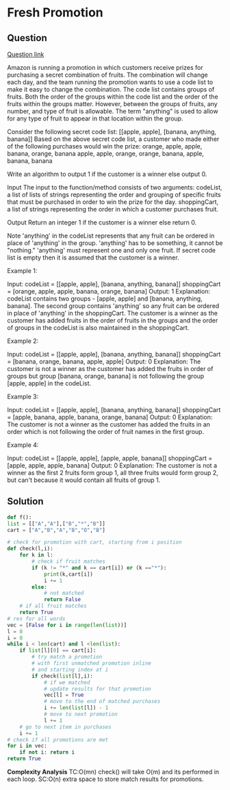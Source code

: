 # Fresh Promotion

## Question

[Question link](https://leetcode.com/discuss/interview-question/1002811/Amazon-or-OA-2021-or-Fresh-Promotion)

Amazon is running a promotion in which customers receive prizes for purchasing a secret combination of fruits. The combination will change each day, and the team running the promotion wants to use a code list to make it easy to change the combination. The code list contains groups of fruits. Both the order of the groups within the code list and the order of the fruits within the groups matter. However, between the groups of fruits, any number, and type of fruit is allowable. The term "anything" is used to allow for any type of fruit to appear in that location within the group.

Consider the following secret code list: [[apple, apple], [banana, anything, banana]]
Based on the above secret code list, a customer who made either of the following purchases would win the prize:
orange, apple, apple, banana, orange, banana
apple, apple, orange, orange, banana, apple, banana, banana

Write an algorithm to output 1 if the customer is a winner else output 0.

Input
The input to the function/method consists of two arguments:
codeList, a list of lists of strings representing the order and grouping of specific fruits that must be purchased in order to win the prize for the day.
shoppingCart, a list of strings representing the order in which a customer purchases fruit.

Output
Return an integer 1 if the customer is a winner else return 0.

Note
'anything' in the codeList represents that any fruit can be ordered in place of 'anything' in the group. 'anything' has to be something, it cannot be "nothing."
'anything' must represent one and only one fruit.
If secret code list is empty then it is assumed that the customer is a winner.

Example 1:

Input: codeList = [[apple, apple], [banana, anything, banana]] shoppingCart = [orange, apple, apple, banana, orange, banana]
Output: 1
Explanation:
codeList contains two groups - [apple, apple] and [banana, anything, banana].
The second group contains 'anything' so any fruit can be ordered in place of 'anything' in the shoppingCart. The customer is a winner as the customer has added fruits in the order of fruits in the groups and the order of groups in the codeList is also maintained in the shoppingCart.

Example 2:

Input: codeList = [[apple, apple], [banana, anything, banana]]
shoppingCart = [banana, orange, banana, apple, apple]
Output: 0
Explanation:
The customer is not a winner as the customer has added the fruits in order of groups but group [banana, orange, banana] is not following the group [apple, apple] in the codeList.

Example 3:

Input: codeList = [[apple, apple], [banana, anything, banana]] shoppingCart = [apple, banana, apple, banana, orange, banana]
Output: 0
Explanation:
The customer is not a winner as the customer has added the fruits in an order which is not following the order of fruit names in the first group.

Example 4:

Input: codeList = [[apple, apple], [apple, apple, banana]] shoppingCart = [apple, apple, apple, banana]
Output: 0
Explanation:
The customer is not a winner as the first 2 fruits form group 1, all three fruits would form group 2, but can't because it would contain all fruits of group 1.

## Solution


```python
def f():
list = [["A","A"],["B","*","B"]]
cart = ["A","B","A","B","O","B"]

# check for promotion with cart, starting from i position
def check(l,i):
    for k in l:
        # check if fruit matches
        if (k != "*" and k == cart[i]) or (k =="*"):
            print(k,cart[i])
            i += 1
        else:
            # not matched
            return False
    # if all fruit matches
    return True
# res for all words
vec = [False for i in range(len(list))]
l = 0
i = 0
while i < len(cart) and l <len(list):
    if list[l][0] == cart[i]:
        # try match a promotion
        # with first unmatched promotion inline
        # and starting index at i
        if check(list[l],i):
            # if we matched
            # update results for that promotion
            vec[l] = True
            # move to the end of matched purchases
            i += len(list[l]) - 1
            # move to next promotion
            l += 1
    # go to next item in purchases
    i += 1
# check if all promotions are met
for i in vec:
    if not i: return i
return True
```

**Complexity Analysis**
TC:O(mn) check() will take O(m) and its performed in each loop.
SC:O(n) extra space to store match results for promotions.
